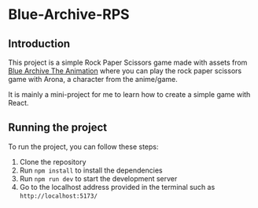 # Blue-Archive-RPS

## Introduction

This project is a simple Rock Paper Scissors game made with assets from [Blue Archive The Animation](https://sh-anime.shochiku.co.jp/bluearchive-anime/) where you can play the rock paper scissors game with Arona, a character from the anime/game.

It is mainly a mini-project for me to learn how to create a simple game with React.

## Running the project

To run the project, you can follow these steps:
1. Clone the repository
2. Run `npm install` to install the dependencies
3. Run `npm run dev` to start the development server
4. Go to the localhost address provided in the terminal such as `http://localhost:5173/`
